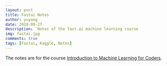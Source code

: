 ```yaml
---
layout: post
title: Fastai Notes
author: yuyang
date: 2018-09-27
description:  Notes of the fast.ai machine learning course
img: fastai.jpg
comments: true
tags: [Fastai, Kaggle, Notes]
---
```


The notes are for the course [Introduction to Machine Learning for Coders](http://course.fast.ai/ml).
